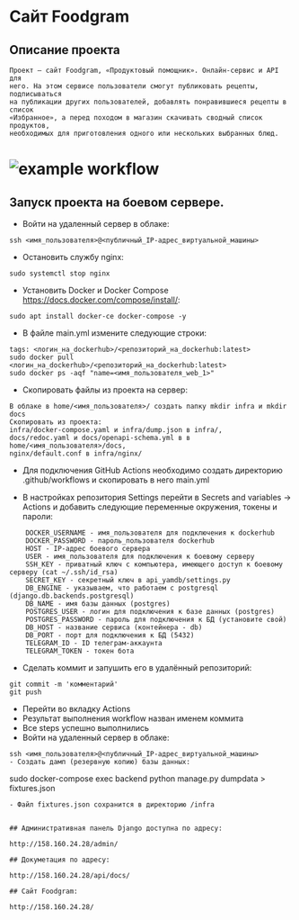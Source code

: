 # Сайт Foodgram
## Описание проекта
    Проект — сайт Foodgram, «Продуктовый помощник». Онлайн-сервис и API для 
    него. На этом сервисе пользователи смогут публиковать рецепты, подписываться 
    на публикации других пользователей, добавлять понравившиеся рецепты в список 
    «Избранное», а перед походом в магазин скачивать сводный список продуктов, 
    необходимых для приготовления одного или нескольких выбранных блюд.
	
# ![example workflow](https://github.com/AKEkt//foodgram-project-react/actions/workflows/main.yml/badge.svg)

## Запуск проекта на боевом сервере.

- Войти на удаленный сервер в облаке:
```
ssh <имя_пользователя>@<публичный_IP-адрес_виртуальной_машины>
```
- Остановить службу nginx:
```
sudo systemctl stop nginx
```
- Установить Docker и Docker Compose https://docs.docker.com/compose/install/:
```
sudo apt install docker-ce docker-compose -y
```
- В файле main.yml измените следующие строки:
```
tags: <логин_на_dockerhub>/<репозиторий_на_dockerhub:latest>
sudo docker pull <логин_на_dockerhub>/<репозиторий_на_dockerhub:latest>
sudo docker ps -aqf "name=<имя_пользователя_web_1>"

```
- Скопировать файлы из проекта на сервер:
```
В облаке в home/<имя_пользователя>/ создать папку mkdir infra и mkdir docs
Скопировать из проекта:
infra/docker-compose.yaml и infra/dump.json в infra/,
docs/redoc.yaml и docs/openapi-schema.yml в в home/<имя_пользователя>/docs, 
nginx/default.conf в infra/nginx/
```
- Для подключения GitHub Actions необходимо создать директорию .github/workflows и скопировать в него main.yml

- В настройках репозитория Settings перейти в Secrets and variables -> Actions и 
добавить следующие переменные окружения, токены и пароли:
```
    DOCKER_USERNAME - имя_пользователя для подключения к dockerhub
    DOCKER_PASSWORD - пароль_пользователя dockerhub
    HOST - IP-адрес боевого сервера
    USER - имя_пользователя для подключения к боевому серверу
    SSH_KEY - приватный ключ с компьютера, имеющего доступ к боевому серверу (cat ~/.ssh/id_rsa)
    SECRET_KEY - секретный ключ в api_yamdb/settings.py
    DB_ENGINE - указываем, что работаем с postgresql (django.db.backends.postgresql) 
    DB_NAME - имя базы данных (postgres)
    POSTGRES_USER - логин для подключения к базе данных (postgres)
    POSTGRES_PASSWORD - пароль для подключения к БД (установите свой)
    DB_HOST - название сервиса (контейнера - db)
    DB_PORT - порт для подключения к БД (5432)
    TELEGRAM_ID - ID телеграм-аккаунта
    TELEGRAM_TOKEN - токен бота
```
- Сделать коммит и запушить его в удалённый репозиторий:
```
git commit -m 'комментарий'
git push 
```
- Перейти во вкладку Actions
- Результат выполнения workflow назван именем коммита
- Все steps успешно выполнились
- Войти на удаленный сервер в облаке:
```
ssh <имя_пользователя>@<публичный_IP-адрес_виртуальной_машины>
- Создать дамп (резервную копию) базы данных:
```
sudo docker-compose exec backend python manage.py dumpdata > fixtures.json
```
- Файл fixtures.json сохранится в директорию /infra


## Административная панель Django доступна по адресу:

http://158.160.24.28/admin/

## Докуметация по адресу:

http://158.160.24.28/api/docs/

## Сайт Foodgram:

http://158.160.24.28/
